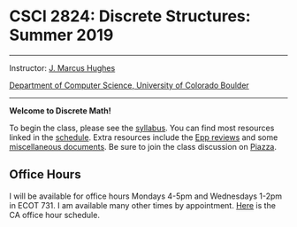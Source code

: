 # CSCI 2824: Discrete Structures: Summer 2019
***

Instructor: [J. Marcus Hughes](https://www.jmbhughes.com/)

[Department of Computer Science, University of Colorado Boulder](https://www.colorado.edu/cs/)
***

**Welcome to Discrete Math!** 

To begin the class, please see the [syllabus](https://github.com/jmbhughes/CSCI2824-Discrete-Structures/blob/master/syllabus.md). You can find most resources linked in the [schedule](https://github.com/jmbhughes/CSCI2824-Discrete-Structures/blob/master/schedule.md). Extra resources include the [Epp reviews](https://github.com/jmbhughes/CSCI2824-Discrete-Structures/tree/master/epp_reviews) and some [miscellaneous documents](https://github.com/jmbhughes/CSCI2824-Discrete-Structures/tree/master/misc). Be sure to join the class discussion on [Piazza](https://piazza.com/colorado/summer2019/csci2824/home). 

## Office Hours
I will be available for office hours Mondays 4-5pm and Wednesdays 1-2pm in ECOT 731. I am available many other times by appointment. [Here](https://calendar.google.com/calendar/embed?src=colorado.edu_3cn3giobss8oseu5oh03mu4pf0%40group.calendar.google.com&ctz=America%2FDenver) is the CA office hour schedule. 
